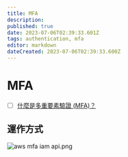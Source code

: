 ```yaml
---
title: MFA
description: 
published: true
date: 2023-07-06T02:39:33.601Z
tags: authentication, mfa
editor: markdown
dateCreated: 2023-07-06T02:39:33.600Z
---
```


# MFA
- [ ] [什麼是多重要素驗證 (MFA)？](https://aws.amazon.com/tw/what-is/mfa/)

## 運作方式

![aws mfa iam api.png](http://192.168.25.60:8000/files/file_storage/1ce1ccd1.png)
